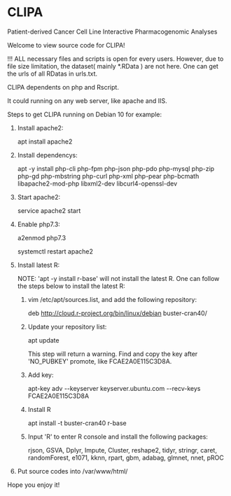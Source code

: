 # CLIPA
Patient-derived Cancer Cell Line Interactive Pharmacogenomic Analyses

Welcome to view source code for CLIPA!

!!! ALL necessary files and scripts is open for every users. However, due to file size limitation, the dataset( mainly *.RData ) are not here. One can get the urls of all RDatas in urls.txt.

CLIPA dependents on php and Rscript. 

It could running on any web server, like apache and IIS.

Steps to get CLIPA running on Debian 10 for example:

1. Install apache2:

   apt install apache2
   
2. Install dependencys:

   apt -y install php-cli php-fpm php-json php-pdo php-mysql php-zip php-gd php-mbstring php-curl php-xml php-pear php-bcmath libapache2-mod-php libxml2-dev libcurl4-openssl-dev
   
3. Start apache2:

   service apache2 start
   
4. Enable php7.3:
   
   a2enmod php7.3
   
   systemctl restart apache2

5. Install latest R:

   NOTE: 'apt -y install r-base' will not install the latest R. One can follow the steps below to install the latest R:
      
      1. vim /etc/apt/sources.list, and add the following repository:
       
         deb http://cloud.r-project.org/bin/linux/debian buster-cran40/
         
      2. Update your repository list:
      
         apt update
 
         This step will return a warning. Find and copy the key after 'NO_PUBKEY' promote, like FCAE2A0E115C3D8A.
         
      3. Add key:
         
         apt-key adv --keyserver keyserver.ubuntu.com --recv-keys FCAE2A0E115C3D8A
         
      4. Install R
      
         apt install -t buster-cran40 r-base
         
      5. Input 'R' to enter R console and install the following packages:
      
         rjson, GSVA, Dplyr, Impute, Cluster, reshape2, tidyr, stringr, caret, randomForest, e1071, kknn, rpart, gbm, adabag, glmnet, nnet, pROC
         
6. Put source codes into /var/www/html/
         
         
Hope you enjoy it!
         

